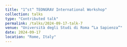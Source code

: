 ```yaml
---
title: "1^st^ TEONGRAV International Workshop"
collection: talks
type: "Contributed talk"
permalink: /talks/2024-09-17-talk-7
venue: "Università degli Studi di Roma “La Sapienza”"
date: 2024-09-17
location: "Rome, Italy"
---
```



